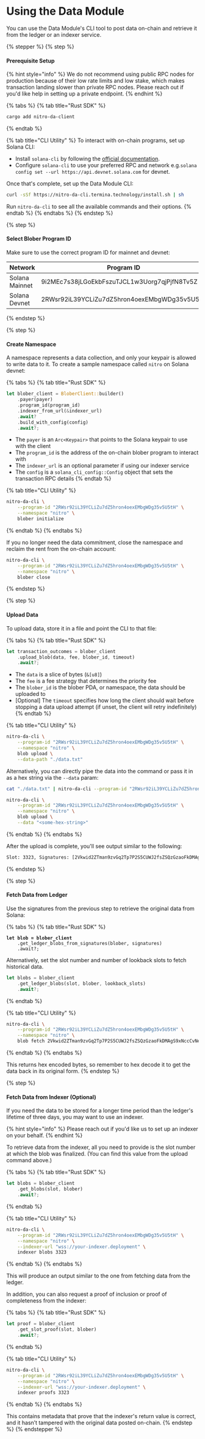 # Using the Data Module

You can use the Data Module's CLI tool to post data on-chain and retrieve it from the ledger or an indexer service.

{% stepper %}
{% step %}
#### Prerequisite Setup

{% hint style="info" %}
We do not recommend using public RPC nodes for production because of their low rate limits and low stake, which makes transaction landing slower than private RPC nodes. Please reach out if you'd like help in setting up a private endpoint.
{% endhint %}

{% tabs %}
{% tab title="Rust SDK" %}
```sh
cargo add nitro-da-client
```
{% endtab %}

{% tab title="CLI Utility" %}
To interact with on-chain programs, set up Solana CLI:

* Install `solana-cli` by following the [official documentation](https://solana.com/docs/intro/installation).
* Configure `solana-cli` to use your preferred RPC and network e.g.`solana config set --url https://api.devnet.solana.com` for devnet.

Once that's complete, set up the Data Module CLI:

```bash
curl -sSf https://nitro-da-cli.termina.technology/install.sh | sh
```

Run `nitro-da-cli` to see all the available commands and their options.
{% endtab %}
{% endtabs %}
{% endstep %}

{% step %}
#### Select Blober Program ID

Make sure to use the correct program ID for mainnet and devnet:

| Network        | Program ID                                   |
| -------------- | -------------------------------------------- |
| Solana Mainnet | 9i2MEc7s38jLGoEkbFszuTJCL1w3Uorg7qjPjfN8Tv5Z |
| Solana Devnet  | 2RWsr92iL39YCLiZu7dZ5hron4oexEMbgWDg35v5U5tH |
{% endstep %}

{% step %}
#### Create Namespace

A namespace represents a data collection, and only your keypair is allowed to write data to it. To create a sample namespace called `nitro` on Solana devnet:

{% tabs %}
{% tab title="Rust SDK" %}
```rust
let blober_client = BloberClient::builder()
    .payer(payer)
    .program_id(program_id)
    .indexer_from_url(&indexer_url)
    .await?
    .build_with_config(config)
    .await?;
```

* The `payer` is an `Arc<Keypair>` that points to the Solana keypair to use with the client
* The `program_id` is the address of the on-chain blober program to interact with
* The `indexer_url` is an optional parameter if using our indexer service
* The `config` is a `solana_cli_config::Config` object that sets the transaction RPC details
{% endtab %}

{% tab title="CLI Utility" %}
```bash
nitro-da-cli \
    --program-id "2RWsr92iL39YCLiZu7dZ5hron4oexEMbgWDg35v5U5tH" \
    --namespace "nitro" \
    blober initialize
```
{% endtab %}
{% endtabs %}

If you no longer need the data commitment, close the namespace and reclaim the rent from the on-chain account:

```bash
nitro-da-cli \
    --program-id "2RWsr92iL39YCLiZu7dZ5hron4oexEMbgWDg35v5U5tH" \
    --namespace "nitro" \
    blober close
```
{% endstep %}

{% step %}
#### **Upload Data**

To upload data, store it in a file and point the CLI to that file:

{% tabs %}
{% tab title="Rust SDK" %}
```rust
let transaction_outcomes = blober_client
    .upload_blob(data, fee, blober_id, timeout)
    .await?;
```

* The `data` is a slice of bytes (`&[u8]`)
* The `fee` is a fee strategy that determines the priority fee
* The `blober_id` is the blober PDA, or namespace, the data should be uploaded to
* \[Optional] The `timeout` specifies how long the client should wait before stopping a data upload attempt (if unset, the client will retry indefinitely)
{% endtab %}

{% tab title="CLI Utility" %}
```bash
nitro-da-cli \
    --program-id "2RWsr92iL39YCLiZu7dZ5hron4oexEMbgWDg35v5U5tH" \
    --namespace "nitro" \
    blob upload \
    --data-path "./data.txt"
```

Alternatively, you can directly pipe the data into the command or pass it in as a hex string via the `--data` param:

```bash
cat "./data.txt" | nitro-da-cli --program-id "2RWsr92iL39YCLiZu7dZ5hron4oexEMbgWDg35v5U5tH" --namespace "nitro" blob upload
```

```bash
nitro-da-cli \
    --program-id "2RWsr92iL39YCLiZu7dZ5hron4oexEMbgWDg35v5U5tH" \
    --namespace "nitro" \
    blob upload \
    --data "<some-hex-string>"
```
{% endtab %}
{% endtabs %}

After the upload is complete, you'll see output similar to the following:

```bash
Slot: 3323, Signatures: [2Vkwid2ZTman9zvGq2Tp7P2S5CUWJ2fsZSQzGzaoFkDMAgS9xNccCvNe7PJuHrXNotsVu3BoJAsRa9jdfbZraXvS, faRmYWXPQUDJcFpqffJVE49f5aMSCLYnqp1xH3DZc3SM2Uayc7jReRfR6LjNkFxeuviSJTXMTtSAmAL9tAppwyK, 5XsiKe95nk9GmkceXQkEWapAuAcEQFFYEqMfh5kyeszSxjXepSyDbgzEXmzoQniWMdWvv6mVm5Qbyh9e1i8hHF7K, 2nk2Fj2xwM7oRfsqbmDBNqYwPCLGxHcGUujBo7napJgavMSWFEQ6C9wYmLCkKcuaetBs89vtMbtYzEKaKLKjasKd, 43zzTdgoZBR3sDphuPQTZQHZdT4Ms976bRiY8jguHPZbNPibY3k4EVnrRGKCbUy97i1RzsdMRXkYyv2KJZp9MQZE], Success: true
```
{% endstep %}

{% step %}
#### **Fetch Data from Ledger**

Use the signatures from the previous step to retrieve the original data from Solana:

{% tabs %}
{% tab title="Rust SDK" %}
<pre class="language-rust"><code class="lang-rust"><strong>let blob = blober_client
</strong>    .get_ledger_blobs_from_signatures(blober, signatures)
    .await?;
</code></pre>

Alternatively, set the slot number and number of lookback slots to fetch historical data.

```rust
let blobs = blober_client
    .get_ledger_blobs(slot, blober, lookback_slots)
    .await?;
```
{% endtab %}

{% tab title="CLI Utility" %}
```bash
nitro-da-cli \
    --program-id "2RWsr92iL39YCLiZu7dZ5hron4oexEMbgWDg35v5U5tH" \
    --namespace "nitro" \
    blob fetch 2Vkwid2ZTman9zvGq2Tp7P2S5CUWJ2fsZSQzGzaoFkDMAgS9xNccCvNe7PJuHrXNotsVu3BoJAsRa9jdfbZraXvS faRmYWXPQUDJcFpqffJVE49f5aMSCLYnqp1xH3DZc3SM2Uayc7jReRfR6LjNkFxeuviSJTXMTtSAmAL9tAppwyK 5XsiKe95nk9GmkceXQkEWapAuAcEQFFYEqMfh5kyeszSxjXepSyDbgzEXmzoQniWMdWvv6mVm5Qbyh9e1i8hHF7K 2nk2Fj2xwM7oRfsqbmDBNqYwPCLGxHcGUujBo7napJgavMSWFEQ6C9wYmLCkKcuaetBs89vtMbtYzEKaKLKjasKd 43zzTdgoZBR3sDphuPQTZQHZdT4Ms976bRiY8jguHPZbNPibY3k4EVnrRGKCbUy97i1RzsdMRXkYyv2KJZp9MQZE
```
{% endtab %}
{% endtabs %}

This returns hex encoded bytes, so remember to hex decode it to get the data back in its original form.
{% endstep %}

{% step %}
#### Fetch Data from Indexer (Optional)

If you need the data to be stored for a longer time period than the ledger's lifetime of three days, you may want to use an indexer.

{% hint style="info" %}
Please reach out if you'd like us to set up an indexer on your behalf.
{% endhint %}

To retrieve data from the indexer, all you need to provide is the slot number at which the blob was finalized. (You can find this value from the upload command above.)

{% tabs %}
{% tab title="Rust SDK" %}
```rust
let blobs = blober_client
    .get_blobs(slot, blober)
    .await?;
```
{% endtab %}

{% tab title="CLI Utility" %}
```bash
nitro-da-cli \
    --program-id "2RWsr92iL39YCLiZu7dZ5hron4oexEMbgWDg35v5U5tH" \
    --namespace "nitro" \
    --indexer-url "wss://your-indexer.deployment" \
    indexer blobs 3323
```
{% endtab %}
{% endtabs %}

This will produce an output similar to the one from fetching data from the ledger.

In addition, you can also request a proof of inclusion or proof of completeness from the indexer:

{% tabs %}
{% tab title="Rust SDK" %}
```rust
let proof = blober_client
    .get_slot_proof(slot, blober)
    .await?;
```
{% endtab %}

{% tab title="CLI Utility" %}
```bash
nitro-da-cli \
    --program-id "2RWsr92iL39YCLiZu7dZ5hron4oexEMbgWDg35v5U5tH" \
    --namespace "nitro" \
    --indexer-url "wss://your-indexer.deployment" \
    indexer proofs 3323
```
{% endtab %}
{% endtabs %}

This contains metadata that prove that the indexer's return value is correct, and it hasn’t tampered with the original data posted on-chain.
{% endstep %}
{% endstepper %}

